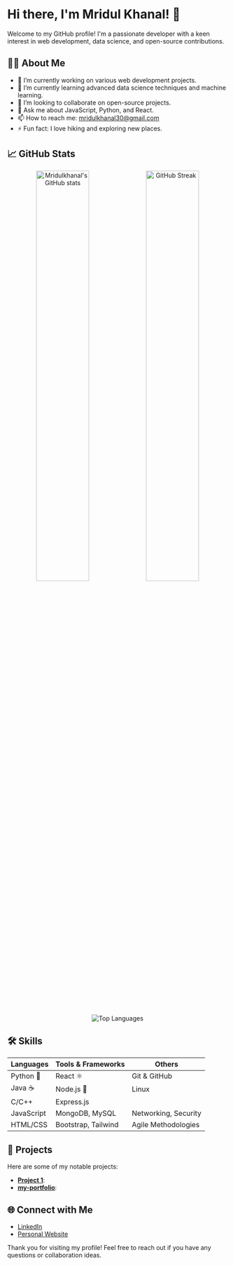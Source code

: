 # Hi there, I'm Mridul Khanal! 👋

Welcome to my GitHub profile! I'm a passionate developer with a keen interest in web development, data science, and open-source contributions.

## 🧑‍💻 About Me

- 🔭 I’m currently working on various web development projects.
- 🌱 I’m currently learning advanced data science techniques and machine learning.
- 👯 I’m looking to collaborate on open-source projects.
- 💬 Ask me about JavaScript, Python, and React.
- 📫 How to reach me: [mridulkhanal30@gmail.com](mailto:mridulkhanal30@gmail.com)
- ⚡ Fun fact: I love hiking and exploring new places.


## 📈 GitHub Stats

<p align="center">
  <img src="https://github-readme-stats.vercel.app/api?username=Mridulkhanal&show_icons=true&theme=radical" alt="Mridulkhanal's GitHub stats" width="49%" />
  <img src="https://github-readme-streak-stats.herokuapp.com/?user=Mridulkhanal&theme=radical" alt="GitHub Streak" width="49%" />
</p>
<p align="center">
  <img src="https://github-readme-stats.vercel.app/api/top-langs/?username=Mridulkhanal&layout=compact&theme=radical" alt="Top Languages" />
</p>


## 🛠️ Skills

| Languages     | Tools & Frameworks     | Others                 |
| ------------- | ---------------------- | ---------------------- |
| Python 🐍     | React ⚛️               | Git & GitHub           |
| Java ☕        | Node.js 🚀             | Linux         |
| C/C++         | Express.js             |          |
| JavaScript    | MongoDB, MySQL         | Networking, Security   |
| HTML/CSS      | Bootstrap, Tailwind    | Agile Methodologies    |
  
## 📂 Projects

Here are some of my notable projects:

- [**Project 1**](https://github.com/Mridulkhanal/mridul): 
- [**my-portfolio**](https://github.com/Mridulkhanal/my-portfolio):

## 🌐 Connect with Me

- [LinkedIn](https://www.linkedin.com/in/mridul-khanal-686028304/)
- [Personal Website](https://mridulkhanal.com.np)

Thank you for visiting my profile! Feel free to reach out if you have any questions or collaboration ideas.
